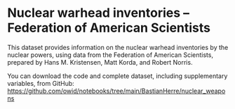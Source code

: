 # Nuclear warhead inventories – Federation of American Scientists

This dataset provides information on the nuclear warhead inventories by the nuclear powers, using data from the Federation of American Scientists, prepared by Hans M. Kristensen, Matt Korda, and Robert Norris.

You can download the code and complete dataset, including supplementary variables, from GitHub: https://github.com/owid/notebooks/tree/main/BastianHerre/nuclear_weapons